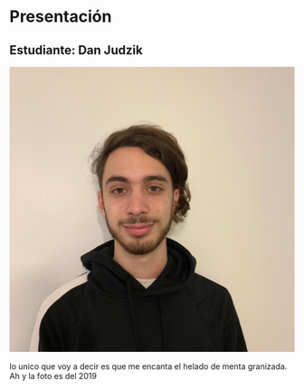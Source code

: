 # Presentación

## Estudiante: Dan Judzik

![mi foto](Foto.jpeg)

lo unico que voy a decir es que me encanta el helado de menta granizada. Ah y la foto es del 2019 